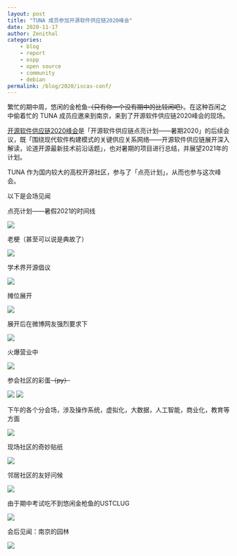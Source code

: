 ```yaml
---
layout: post
title: "TUNA 成员参加开源软件供应链2020峰会"
date: 2020-11-17
author: Zenithal
categories:
    - blog
    - report
    - ospp
    - open source
    - community
    - debian
permalink: /blog/2020/iscas-conf/
---
```


繁忙的期中周，悠闲的金枪鱼<del>（只有你一个没有期中的比较闲吧）</del>。在这种百闲之中偷着忙的 TUNA 成员应邀来到南京，来到了开源软件供应链2020峰会的现场。

[开源软件供应链2020峰会](https://isrc.iscas.ac.cn/summer2020/#/summitmeeting)是「开源软件供应链点亮计划——暑期2020」的后续会议，既「围绕现代软件构建模式的关键供应关系网络——开源软件供应链展开深入解读，论道开源最新技术前沿话题」，也对暑期的项目进行总结，并展望2021年的计划。

TUNA 作为国内较大的高校开源社区，参与了「点亮计划」，从而也参与这次峰会。

<!--more-->

以下是会场见闻

点亮计划——暑假2021的时间线

![](/assets/img/blog/2020/iscas-conf/ospp-timeline.jpg)

老梗（甚至可以说是典故了）

![](/assets/img/blog/2020/iscas-conf/openatom.jpg)

学术界开源倡议

![](/assets/img/blog/2020/iscas-conf/opensource-academy.jpg)

摊位展开

![](/assets/img/blog/2020/iscas-conf/booth2.jpg)

展开后在微博网友强烈要求下

![](/assets/img/blog/2020/iscas-conf/booth1.jpg)

火爆营业中

![](/assets/img/blog/2020/iscas-conf/booth3.jpg)

参会社区的彩蛋<del>（py）</del>

![](/assets/img/blog/2020/iscas-conf/egg1.jpg) ![](/assets/img/blog/2020/iscas-conf/egg2.jpg)

下午的各个分会场，涉及操作系统，虚拟化，大数据，人工智能，商业化，教育等方面

![](/assets/img/blog/2020/iscas-conf/riscv.jpg)

现场社区的奇妙贴纸

![](/assets/img/blog/2020/iscas-conf/aosc.jpg)

邻居社区的友好问候

![](/assets/img/blog/2020/iscas-conf/debian.jpg)

由于期中考试吃不到悠闲金枪鱼的USTCLUG

![](/assets/img/blog/2020/iscas-conf/ustclug.jpg)

会后见闻：南京的园林

![](/assets/img/blog/2020/iscas-conf/garden.jpg)
